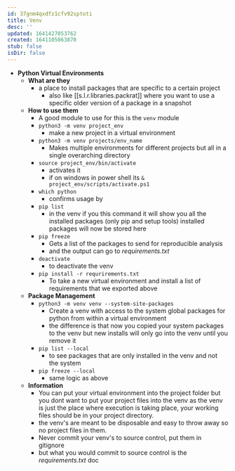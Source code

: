 ```yaml
---
id: 37gnm4qxdfz1cfv92sptoti
title: Venv
desc: ''
updated: 1641427053762
created: 1641105063870
stub: false
isDir: false
---
```



- **Python Virtual Environments**
  - **What are they**
    - a place to install packages that are specific to a certain project
      - also like [[s.l.r.libraries.packrat]] where you want to use a specific older version of a package in a snapshot
  - **How to use them**
    - A good module to use for this is the `venv` module
    - `python3 -m venv project_env`
      - make a new project in a virtual environment
    - `python3 -m venv projects/env_name`
      - Makes multiple environments for different projects but all in a single overarching directory
    - `source project_env/bin/activate`
      - activates it
      - if on windows in power shell its `& project_env/scripts/activate.ps1`
    - `which python`
      - confirms usage by
    - `pip list`
      - in the venv if you this command it will show you all the installed packages (only pip and setup tools) installed packages will now be stored here
    - `pip freeze`
      - Gets a list of the packages to send for reproducible analysis
      - and the output can go to _requirements.txt_
    - `deactivate`
      - to deactivate the venv
    - `pip install -r requrirements.txt`
      - To take a new virtual environment and install a list of requirements that we exported above
  - **Package Management**
    - `python3 -m venv venv --system-site-packages`
      - Create a venv with access to the system global packages for python from within a virtual environment
      - the difference is that now you copied your system packages to the venv but new installs will only go into the venv until you remove it
    - `pip list --local`
      - to see packages that are only installed in the venv and not the system
    - `pip freeze --local`
      - same logic as above
  - **Information**
    - You can put your virtual environment into the project folder but you dont want to put your project files into the venv as the venv is just the place where execution is taking place, your working files should be in your project directory.
    - the venv's are meant to be disposable and easy to throw away so no project files in them.
    - Never commit your venv's to source control, put them in gitignore
    - but what you would commit to source control is the _requirements.txt_ doc
